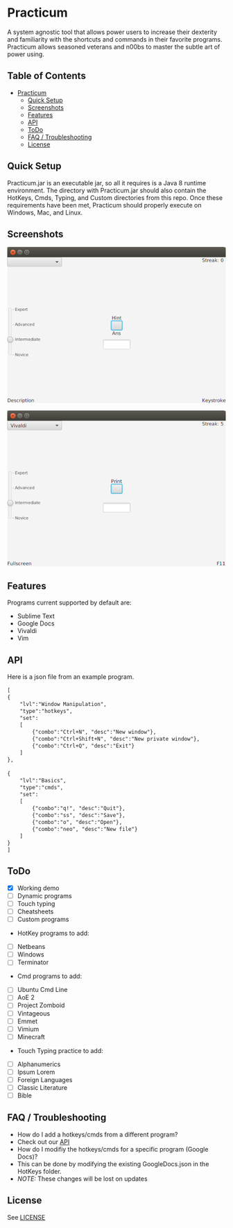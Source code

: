 # Practicum
A system agnostic tool that allows power users to increase their dexterity and familiarity with the shortcuts and commands in their favorite programs. Practicum allows seasoned veterans and n00bs to master the subtle art of power using.


## Table of Contents
 - [Practicum](#practicum)
	- [Quick Setup](#quick-setup)
	- [Screenshots](#screenshots)
	- [Features](#features)
	- [API](#api)
	- [ToDo](#todo)
	- [FAQ / Troubleshooting](#faq--troubleshooting)
	- [License](#license)


## Quick Setup
Practicum.jar is an executable jar, so all it requires is a Java 8 runtime environment. The directory with Practicum.jar should also contain the HotKeys, Cmds, Typing, and Custom directories from this repo. Once these requirements have been met, Practicum should properly execute on Windows, Mac, and Linux.

## Screenshots

![Home Screen](Resources/HomeScreen.png?raw=true "Home Screen")

![Hotkey Example](Resources/HotkeyExample.png?raw=true "Hotkey Example")

## Features
Programs current supported by default are:
 * Sublime Text
 * Google Docs
 * Vivaldi
 * Vim

## API
Here is a json file from an example program.

	[
	{ 
		"lvl":"Window Manipulation",
		"type":"hotkeys",
		"set":
		[
			{"combo":"Ctrl+N", "desc":"New window"},
			{"combo":"Ctrl+Shift+N", "desc":"New private window"},
			{"combo":"Ctrl+Q", "desc":"Exit"}
		]
	},
	
	{
		"lvl":"Basics",
		"type":"cmds",
		"set":
		[
			{"combo":"q!", "desc":"Quit"},
			{"combo":"ss", "desc":"Save"},
			{"combo":"o", "desc":"Open"},
			{"combo":"neo", "desc":"New file"}
		]
	}
	]

## ToDo

* [x] Working demo
* [ ] Dynamic programs
* [ ] Touch typing 
* [ ] Cheatsheets
* [ ] Custom programs
* HotKey programs to add:
 * [ ] Netbeans
 * [ ] Windows
 * [ ] Terminator
* Cmd programs to add:
 * [ ] Ubuntu Cmd Line
 * [ ] AoE 2
 * [ ] Project Zomboid
 * [ ] Vintageous
 * [ ] Emmet
 * [ ] Vimium
 * [ ] Minecraft
* Touch Typing practice to add:
 * [ ] Alphanumerics
 * [ ] Ipsum Lorem
 * [ ] Foreign Languages
 * [ ] Classic Literature
 * [ ] Bible

## FAQ / Troubleshooting

* How do I add a hotkeys/cmds from a different program?
 * Check out our [API](#api)
* How do I modifiy the hotkeys/cmds for a specific program (Google Docs)?
 * This can be done by modifying the existing GoogleDocs.json in the HotKeys folder.
 * _NOTE:_ These changes will be lost on updates

## License

See [LICENSE](LICENSE)

<!---
Link References
-->

[nerd-fonts]:https://github.com/ryanoasis/nerd-fonts
